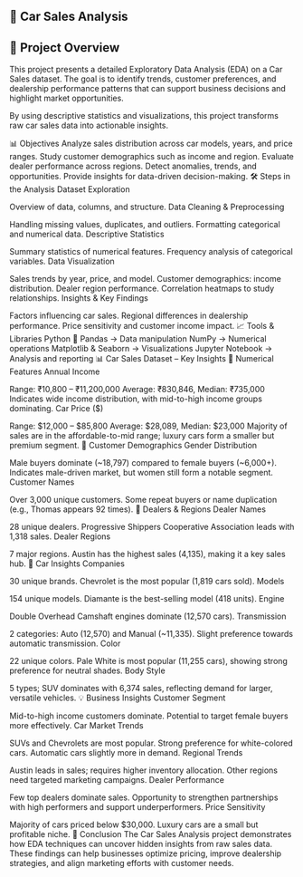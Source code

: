 🚗 Car Sales Analysis
---
📌 Project Overview
----
This project presents a detailed Exploratory Data Analysis (EDA) on a Car Sales dataset.
The goal is to identify trends, customer preferences, and dealership performance patterns that can support business decisions and highlight market opportunities.

By using descriptive statistics and visualizations, this project transforms raw car sales data into actionable insights.

📊 Objectives
Analyze sales distribution across car models, years, and price ranges.
Study customer demographics such as income and region.
Evaluate dealer performance across regions.
Detect anomalies, trends, and opportunities.
Provide insights for data-driven decision-making.
🛠️ Steps in the Analysis
Dataset Exploration

Overview of data, columns, and structure.
Data Cleaning & Preprocessing

Handling missing values, duplicates, and outliers.
Formatting categorical and numerical data.
Descriptive Statistics

Summary statistics of numerical features.
Frequency analysis of categorical variables.
Data Visualization

Sales trends by year, price, and model.
Customer demographics: income distribution.
Dealer region performance.
Correlation heatmaps to study relationships.
Insights & Key Findings

Factors influencing car sales.
Regional differences in dealership performance.
Price sensitivity and customer income impact.
📈 Tools & Libraries
Python 🐍
Pandas → Data manipulation
NumPy → Numerical operations
Matplotlib & Seaborn → Visualizations
Jupyter Notebook → Analysis and reporting
📊 Car Sales Dataset – Key Insights
🔢 Numerical Features
Annual Income

Range: ₹10,800 – ₹11,200,000
Average: ₹830,846, Median: ₹735,000
Indicates wide income distribution, with mid-to-high income groups dominating.
Car Price ($)

Range: $12,000 – $85,800
Average: $28,089, Median: $23,000
Majority of sales are in the affordable-to-mid range; luxury cars form a smaller but premium segment.
👥 Customer Demographics
Gender Distribution

Male buyers dominate (~18,797) compared to female buyers (~6,000+).
Indicates male-driven market, but women still form a notable segment.
Customer Names

Over 3,000 unique customers.
Some repeat buyers or name duplication (e.g., Thomas appears 92 times).
🏢 Dealers & Regions
Dealer Names

28 unique dealers.
Progressive Shippers Cooperative Association leads with 1,318 sales.
Dealer Regions

7 major regions.
Austin has the highest sales (4,135), making it a key sales hub.
🚗 Car Insights
Companies

30 unique brands.
Chevrolet is the most popular (1,819 cars sold).
Models

154 unique models.
Diamante is the best-selling model (418 units).
Engine

Double Overhead Camshaft engines dominate (12,570 cars).
Transmission

2 categories: Auto (12,570) and Manual (~11,335).
Slight preference towards automatic transmission.
Color

22 unique colors.
Pale White is most popular (11,255 cars), showing strong preference for neutral shades.
Body Style

5 types; SUV dominates with 6,374 sales, reflecting demand for larger, versatile vehicles.
💡 Business Insights
Customer Segment

Mid-to-high income customers dominate.
Potential to target female buyers more effectively.
Car Market Trends

SUVs and Chevrolets are most popular.
Strong preference for white-colored cars.
Automatic cars slightly more in demand.
Regional Trends

Austin leads in sales; requires higher inventory allocation.
Other regions need targeted marketing campaigns.
Dealer Performance

Few top dealers dominate sales.
Opportunity to strengthen partnerships with high performers and support underperformers.
Price Sensitivity

Majority of cars priced below $30,000.
Luxury cars are a small but profitable niche.
🚀 Conclusion
The Car Sales Analysis project demonstrates how EDA techniques can uncover hidden insights from raw sales data.
These findings can help businesses optimize pricing, improve dealership strategies, and align marketing efforts with customer needs.
